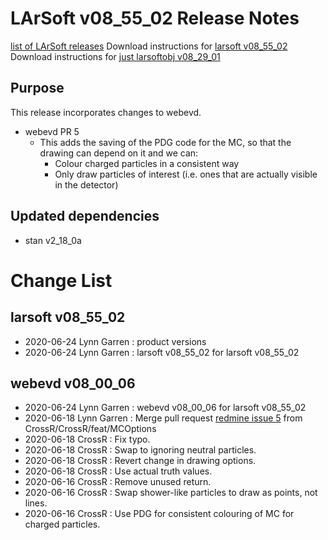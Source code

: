 LArSoft v08_55_02 Release Notes
======================================================================

[list of LArSoft releases](LArSoft_release_list)
Download instructions for [larsoft v08_55_02](http://scisoft.fnal.gov/scisoft/bundles/larsoft/v08_55_02/larsoft-v08_55_02.html)
Download instructions for [just larsoftobj v08_29_01](http://scisoft.fnal.gov/scisoft/bundles/larsoftobj/v08_29_01/larsoftobj-v08_29_01.html)

Purpose
--------------------

This release incorporates changes to webevd.

-   webevd PR 5
    -   This adds the saving of the PDG code for the MC, so that the drawing can depend on it and we can:
        -   Colour charged particles in a consistent way
        -   Only draw particles of interest (i.e. ones that are actually visible in the detector)

Updated dependencies
----------------------------------------------

-   stan v2_18_0a

Change List
============================

larsoft v08_55_02
------------------------------------------

-   2020-06-24 Lynn Garren : product versions
-   2020-06-24 Lynn Garren : larsoft v08_55_02 for larsoft v08_55_02

webevd v08_00_06
----------------------------------------

-   2020-06-24 Lynn Garren : webevd v08_00_06 for larsoft v08_55_02
-   2020-06-18 Lynn Garren : Merge pull request [redmine issue 5](https://cdcvs.fnal.gov/redmine/issues/5) from CrossR/CrossR/feat/MCOptions
-   2020-06-18 CrossR : Fix typo.
-   2020-06-18 CrossR : Swap to ignoring neutral particles.
-   2020-06-18 CrossR : Revert change in drawing options.
-   2020-06-18 CrossR : Use actual truth values.
-   2020-06-16 CrossR : Remove unused return.
-   2020-06-16 CrossR : Swap shower-like particles to draw as points, not lines.
-   2020-06-16 CrossR : Use PDG for consistent colouring of MC for charged particles.
